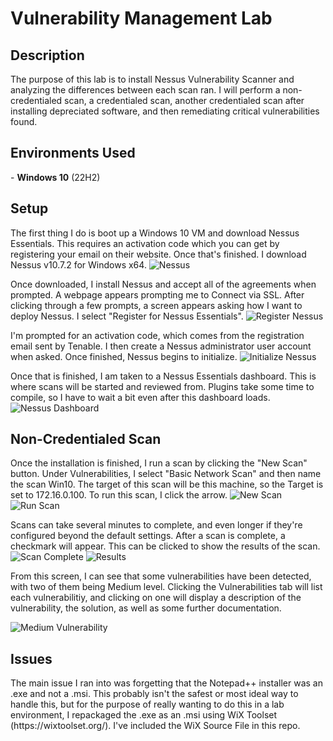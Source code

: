 # Vulnerability Management Lab
<h2>Description</h2>
The purpose of this lab is to install Nessus Vulnerability Scanner and analyzing the differences between each scan ran. I will perform a non-credentialed scan, a credentialed scan, another credentialed scan after installing depreciated software, and then remediating critical vulnerabilities found.
<h2>Environments Used</h2>
- <b>Windows 10</b> (22H2) </br>
<h2>Setup</h2>
The first thing I do is boot up a Windows 10 VM and download Nessus Essentials. This requires an activation code which you can get by registering your email on their website. Once that's finished. I download Nessus v10.7.2 for Windows x64.
<img src="https://i.imgur.com/sY8E3ls.png" alt="Nessus"/>

Once downloaded, I install Nessus and accept all of the agreements when prompted. A webpage appears prompting me to Connect via SSL. After clicking through a few prompts, a screen appears asking how I want to deploy Nessus. I select "Register for Nessus Essentials".
<img src="https://i.imgur.com/gt7TkId.png" alt="Register Nessus"/>

I'm prompted for an activation code, which comes from the registration email sent by Tenable. I then create a Nessus administrator user account when asked. Once finished, Nessus begins to initialize. 
<img src="https://i.imgur.com/97uQeG9.png" alt="Initialize Nessus"/>

Once that is finished, I am taken to a Nessus Essentials dashboard. This is where scans will be started and reviewed from. Plugins take some time to compile, so I have to wait a bit even after this dashboard loads.
<img src="https://i.imgur.com/cyuns8T.png" alt="Nessus Dashboard"/>

<h2>Non-Credentialed Scan</h2>
Once the installation is finished, I run a scan by clicking the "New Scan" button. Under Vulnerabilities, I select "Basic Network Scan" and then name the scan Win10. The target of this scan will be this machine, so the Target is set to 172.16.0.100. To run this scan, I click the arrow.
<img src="https://i.imgur.com/2KabAVa.png" alt="New Scan"/>
<img src="https://i.imgur.com/1fMx3z3.png" alt="Run Scan"/>

Scans can take several minutes to complete, and even longer if they're configured beyond the default settings. After a scan is complete, a checkmark will appear. This can be clicked to show the results of the scan.
<img src="https://i.imgur.com/ol15q8o.png" alt="Scan Complete"/>
<img src="https://i.imgur.com/c9EoBQR.png" alt="Results"/>

From this screen, I can see that some vulnerabilities have been detected, with two of them being Medium level. Clicking the Vulnerabilities tab will list each vulnerabilitiy, and clicking on one will display a description of the vulnerability, the solution, as well as some further documentation.

<img src="https://i.imgur.com/d3DJVyp.png" alt="Medium Vulnerability"/>

<h2>Issues </h2>
The main issue I ran into was forgetting that the Notepad++ installer was an .exe and not a .msi. This probably isn't the safest or most ideal way to handle this, but for the purpose of really wanting to do this in a lab environment, I repackaged the .exe as an .msi using WiX Toolset (https://wixtoolset.org/). I've included the WiX Source File in this repo.
